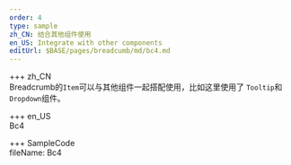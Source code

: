 ```yaml
---   
order: 4
type: sample  
zh_CN: 结合其他组件使用
en_US: Integrate with other components
editUrl: $BASE/pages/breadcumb/md/bc4.md
---      
```


+++ zh_CN   
Breadcrumb的<Code>Item</Code>可以与其他组件一起搭配使用，比如这里使用了
    <Code>Tooltip</Code>和<Code>Dropdown</Code>组件。

+++ en_US   
Bc4

+++ SampleCode  
fileName: Bc4
